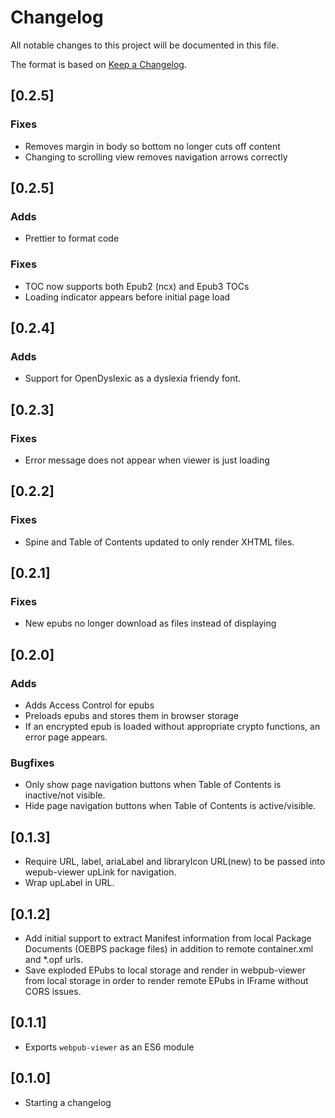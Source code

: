 # Changelog

All notable changes to this project will be documented in this file.

The format is based on [Keep a Changelog](https://keepachangelog.com/en/1.0.0/).

## [0.2.5]
### Fixes 
- Removes margin in body so bottom no longer cuts off content
- Changing to scrolling view removes navigation arrows correctly


## [0.2.5]
### Adds 
- Prettier to format code

### Fixes
- TOC now supports both Epub2 (ncx) and Epub3 TOCs 
- Loading indicator appears before initial page load

## [0.2.4]
### Adds
- Support for OpenDyslexic as a dyslexia friendy font.  

## [0.2.3]
### Fixes
- Error message does not appear when viewer is just loading

## [0.2.2]

### Fixes

- Spine and Table of Contents updated to only render XHTML files.

## [0.2.1]

### Fixes

- New epubs no longer download as files instead of displaying

## [0.2.0]

### Adds

- Adds Access Control for epubs
- Preloads epubs and stores them in browser storage
- If an encrypted epub is loaded without appropriate crypto functions, an error page appears.

### Bugfixes

- Only show page navigation buttons when Table of Contents is inactive/not visible.
- Hide page navigation buttons when Table of Contents is active/visible.

## [0.1.3]

- Require URL, label, ariaLabel and libraryIcon URL(new) to be passed into wepub-viewer upLink for navigation.
- Wrap upLabel in URL.

## [0.1.2]

- Add initial support to extract Manifest information from local Package Documents (OEBPS package files) in addition to remote container.xml and \*.opf urls.
- Save exploded EPubs to local storage and render in webpub-viewer from local storage in order to render remote EPubs in IFrame without CORS issues.

## [0.1.1]

- Exports `webpub-viewer` as an ES6 module

## [0.1.0]

- Starting a changelog
